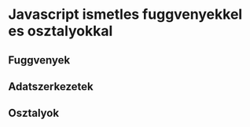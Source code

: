 # Javascript ismetles fuggvenyekkel es osztalyokkal

## Fuggvenyek


## Adatszerkezetek

## Osztalyok